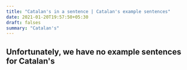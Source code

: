 ```yaml
---
title: "Catalan's in a sentence | Catalan's example sentences"
date: 2021-01-20T19:57:50+05:30
draft: falses
summary: "Catalan's"
---
```

## Unfortunately, we have no example sentences for Catalan's                 
